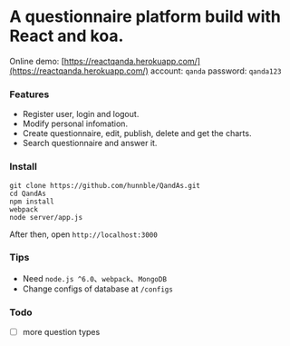 # A questionnaire platform build with React and koa.

Online demo: [https://reactqanda.herokuapp.com/](https://reactqanda.herokuapp.com/)
account: `qanda`
password: `qanda123`

### Features
* Register user, login and logout.
* Modify personal infomation.
* Create questionnaire, edit, publish, delete and get the charts.
* Search questionnaire and answer it.

### Install
```
git clone https://github.com/hunnble/QandAs.git
cd QandAs
npm install
webpack
node server/app.js
```
After then, open `http://localhost:3000`

### Tips
* Need `node.js ^6.0`、`webpack`、`MongoDB`
* Change configs of database at `/configs`

### Todo
* [ ] more question types
